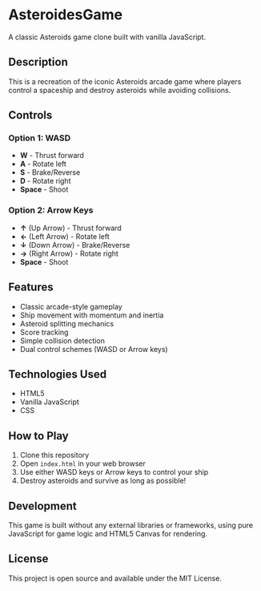 # AsteroidesGame
A classic Asteroids game clone built with vanilla JavaScript.

## Description
This is a recreation of the iconic Asteroids arcade game where players control a spaceship and destroy asteroids while avoiding collisions.

## Controls
### Option 1: WASD
- **W** - Thrust forward
- **A** - Rotate left
- **S** - Brake/Reverse
- **D** - Rotate right
- **Space** - Shoot

### Option 2: Arrow Keys
- **↑** (Up Arrow) - Thrust forward
- **←** (Left Arrow) - Rotate left
- **↓** (Down Arrow) - Brake/Reverse
- **→** (Right Arrow) - Rotate right
- **Space** - Shoot

## Features
- Classic arcade-style gameplay
- Ship movement with momentum and inertia
- Asteroid splitting mechanics
- Score tracking
- Simple collision detection
- Dual control schemes (WASD or Arrow keys)

## Technologies Used
- HTML5
- Vanilla JavaScript
- CSS

## How to Play
1. Clone this repository
2. Open `index.html` in your web browser
3. Use either WASD keys or Arrow keys to control your ship
4. Destroy asteroids and survive as long as possible!

## Development
This game is built without any external libraries or frameworks, using pure JavaScript for game logic and HTML5 Canvas for rendering.

## License
This project is open source and available under the MIT License.
